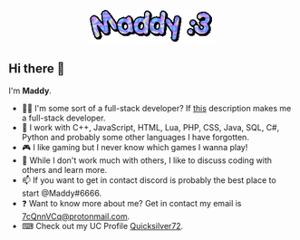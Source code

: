 <p align="center">
  <img src="https://github.com/xM4ddy/xM4ddy/raw/main/maddy.gif" alt="">
</p>

## Hi there 👋
I'm **Maddy**.  
- 👨‍💻 I'm some sort of a full-stack developer? If [this](https://www.w3schools.com/whatis/whatis_fullstack.asp) description makes me a full-stack developer.
- 🌱 I work with C++, JavaScript, HTML, Lua, PHP, CSS, Java, SQL, C#, Python and probably some other languages I have forgotten.
- 🎮 I like gaming but I never know which games I wanna play!
- 🤝 While I don't work much with others, I like to discuss coding with others and learn more.
- 📫 If you want to get in contact discord is probably the best place to start @Maddy#6666.
- ❓ Want to know more about me? Get in contact my email is 7cQnnVCq@protonmail.com.
- ⌨ Check out my UC Profile [Quicksilver72](https://www.unknowncheats.me/forum/members/3250836.html).
